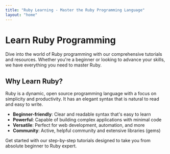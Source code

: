 ```yaml
---
title: "Ruby Learning - Master the Ruby Programming Language"
layout: "home"
---
```


# Learn Ruby Programming

Dive into the world of Ruby programming with our comprehensive tutorials and resources. Whether you're a beginner or looking to advance your skills, we have everything you need to master Ruby.

## Why Learn Ruby?

Ruby is a dynamic, open source programming language with a focus on simplicity and productivity. It has an elegant syntax that is natural to read and easy to write.

- **Beginner-friendly**: Clear and readable syntax that's easy to learn
- **Powerful**: Capable of building complex applications with minimal code  
- **Versatile**: Perfect for web development, automation, and more
- **Community**: Active, helpful community and extensive libraries (gems)

Get started with our step-by-step tutorials designed to take you from absolute beginner to Ruby expert.